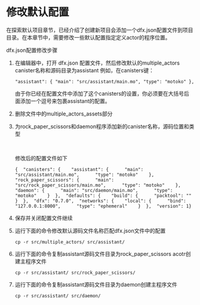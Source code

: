 # 修改默认配置

在探索默认项目章节，已经介绍了创建新项目会添加一个dfx.json配置文件到项目目录。在本章节中，需要修改一些默认配置指定定义actor的程序位置。‌

dfx.json配置修改步骤‌

1. 在编辑器中，打开 dfx.json 配置文件，然后修改默认的multiple\_actors canister名称和源码目录为assistant 例如，在canisters键：

   ```text
   "assistant": { "main": "src/assistant/main.mo", "type": "motoko" },
   ```

   由于你已经在配置文件中添加了这个canisters的设置，你必须要在大括号后面添加一个逗号来包裹assistant的配置。

2. 删除文件中的multiple\_actors\_assets部分
3. 为rock\_paper\_scissors和daemon程序添加新的canister名称，源码位置和类型

   ​

   修改后的配置文件如下

   ```text
   {  "canisters": {    "assistant": {      "main": "src/assistant/main.mo",      "type": "motoko"    },    "rock_paper_scissors": {      "main": "src/rock_paper_scissors/main.mo",      "type": "motoko"    },    "daemon": {      "main": "src/daemon/main.mo",      "type": "motoko"    }  },  "defaults": {    "build": {      "packtool": ""    }  },  "dfx": "0.7.0",  "networks": {    "local": {      "bind": "127.0.0.1:8000",      "type": "ephemeral"    }  },  "version": 1}
   ```

4. 保存并关闭配置文件继续
5. 运行下面的命令修改默认源码文件名称匹配dfx.json文件中的配置

   ```text
   cp -r src/multiple_actors/ src/assistant/
   ```

6. 运行下面的命令复制assistant源码文件目录为rock\_paper\_scissors acotr创建主程序文件

   ```text
   cp -r src/assistant/ src/rock_paper_scissors/
   ```

7. 运行下面的命令复制assistant源码文件目录为daemon创建主程序文件

   ```text
   cp -r src/assistant/ src/daemon/
   ```


